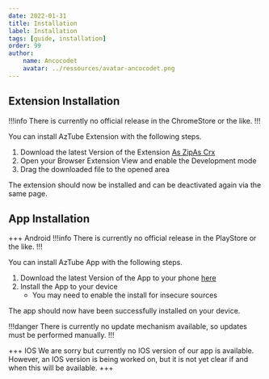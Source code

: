 ```yaml
---
date: 2022-01-31
title: Installation
label: Installation
tags: [guide, installation]
order: 99
author: 
    name: Ancocodet
    avatar: ../ressources/avatar-ancocodet.png
---
```


## Extension Installation
!!!info
There is currently no official release in the ChromeStore or the like.
!!!

You can install AzTube Extension with the following steps.

1. Download the latest Version of the Extension [As Zip](https://jenkins.lucaspape.de/job/aztube-extension/lastSuccessfulBuild/artifact/aztube-extension.zip)[As Crx](https://jenkins.lucaspape.de/job/aztube-extension/lastSuccessfulBuild/artifact/aztube-extension.crx)
2. Open your Browser Extension View and enable the Development mode
3. Drag the downloaded file to the opened area

The extension should now be installed and can be deactivated again via the same page.

## App Installation

+++ Android
!!!info
There is currently no official release in the PlayStore or the like.
!!!

You can install AzTube App with the following steps.

1. Download the latest Version of the App to your phone [here](https://jenkins.lucaspape.de/job/aztube-app/lastSuccessfulBuild/artifact/build/app/outputs/flutter-apk/app-release.apk)
2. Install the App to your device
    - You may need to enable the install for insecure sources

The app should now have been successfully installed on your device.

!!!danger
There is currently no update mechanism available, so updates must be performed manually.
!!!

+++ IOS
We are sorry but currently no IOS version of our app is available.
However, an IOS version is being worked on, but it is not yet clear if and when this will be available.
+++

